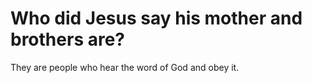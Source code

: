 # Who did Jesus say his mother and brothers are?

They are people who hear the word of God and obey it.
